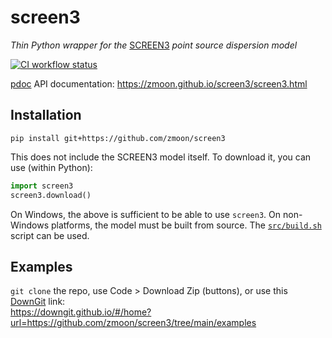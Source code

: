 # screen3
*Thin Python wrapper for the* [SCREEN3](https://www.epa.gov/scram/air-quality-dispersion-modeling-screening-models#screen3) *point source dispersion model*

[![CI workflow status](https://github.com/zmoon/screen3/actions/workflows/ci.yml/badge.svg)](https://github.com/zmoon/screen3/actions/workflows/ci.yml)

[pdoc](https://pdoc.dev/) API documentation: <https://zmoon.github.io/screen3/screen3.html>

## Installation

```
pip install git+https://github.com/zmoon/screen3
```

This does not include the SCREEN3 model itself.
To download it, you can use (within Python):
```python
import screen3
screen3.download()
```

On Windows, the above is sufficient to be able to use `screen3`.
On non-Windows platforms, the model must be built from source.
The [`src/build.sh`](src/build.sh) script can be used.

## Examples

`git clone` the repo, use Code > Download Zip (buttons), or use this [DownGit](https://github.com/MinhasKamal/DownGit) link:  
<https://downgit.github.io/#/home?url=https://github.com/zmoon/screen3/tree/main/examples>
